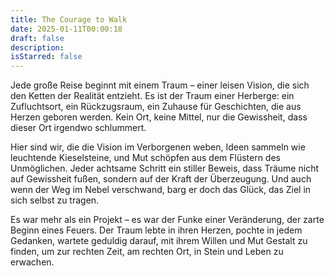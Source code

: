 ```yaml
---
title: The Courage to Walk
date: 2025-01-11T00:00:18
draft: false
description: 
isStarred: false
---
```

Jede große Reise beginnt mit einem Traum – einer leisen Vision, die sich den Ketten der Realität entzieht. Es ist der Traum einer Herberge: ein Zufluchtsort, ein Rückzugsraum, ein Zuhause für Geschichten, die aus Herzen geboren werden. Kein Ort, keine Mittel, nur die Gewissheit, dass dieser Ort irgendwo schlummert.

Hier sind wir, die die Vision im Verborgenen weben, Ideen sammeln wie leuchtende Kieselsteine, und Mut schöpfen aus dem Flüstern des Unmöglichen. Jeder achtsame Schritt ein stiller Beweis, dass Träume nicht auf Gewissheit fußen, sondern auf der Kraft der Überzeugung. Und auch wenn der Weg im Nebel verschwand, barg er doch das Glück, das Ziel in sich selbst zu tragen.

Es war mehr als ein Projekt – es war der Funke einer Veränderung, der zarte Beginn eines Feuers. Der Traum lebte in ihren Herzen, pochte in jedem Gedanken, wartete geduldig darauf, mit ihrem Willen und Mut Gestalt zu finden, um zur rechten Zeit, am rechten Ort, in Stein und Leben zu erwachen.
